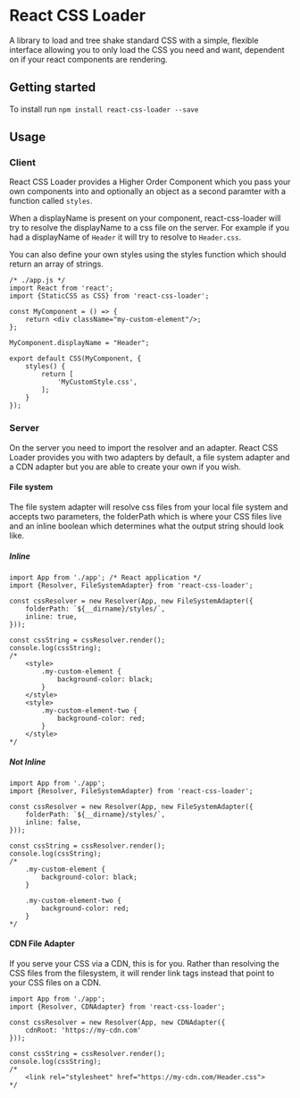 # React CSS Loader
A library to load and tree shake standard CSS with a simple, flexible interface allowing you to only load the CSS you need and want, dependent on if your react components are rendering.

## Getting started
To install run `npm install react-css-loader --save`

## Usage

### Client
React CSS Loader provides a Higher Order Component which you pass your own components into and optionally an object as a second paramter with a function called `styles`.

When a displayName is present on your component, react-css-loader will try to resolve the displayName to a css file on the server. For example if you had a displayName of `Header` it will try to resolve to `Header.css`.

You can also define your own styles using the styles function which should return an array of strings.

```
/* ./app.js */
import React from 'react';
import {StaticCSS as CSS} from 'react-css-loader';

const MyComponent = () => {
    return <div className="my-custom-element"/>;
};

MyComponent.displayName = "Header";

export default CSS(MyComponent, {
    styles() {
        return [
            'MyCustomStyle.css',
        ];
    }
});
```

### Server
On the server you need to import the resolver and an adapter. React CSS Loader provides you with two adapters by default, a file system adapter and a CDN adapter but you are able to create your own if you wish.

#### File system
The file system adapter will resolve css files from your local file system and accepts two parameters, the folderPath which is where your CSS files live and an inline boolean which determines what the output string should look like.

##### Inline

```
import App from './app'; /* React application */
import {Resolver, FileSystemAdapter} from 'react-css-loader';

const cssResolver = new Resolver(App, new FileSystemAdapter({
    folderPath: `${__dirname}/styles/`,
    inline: true,
}));

const cssString = cssResolver.render();
console.log(cssString);
/*
    <style>
        .my-custom-element {
            background-color: black;
        }
    </style>
    <style>
        .my-custom-element-two {
            background-color: red;
        }
    </style>
*/
```

##### Not Inline

```
import App from './app';
import {Resolver, FileSystemAdapter} from 'react-css-loader';

const cssResolver = new Resolver(App, new FileSystemAdapter({
    folderPath: `${__dirname}/styles/`,
    inline: false,
}));

const cssString = cssResolver.render();
console.log(cssString);
/*
    .my-custom-element {
        background-color: black;
    }

    .my-custom-element-two {
        background-color: red;
    }
*/
```

#### CDN File Adapter
If you serve your CSS via a CDN, this is for you. Rather than resolving the CSS files from the filesystem, it will render link tags instead that point to your CSS files on a CDN.

```
import App from './app';
import {Resolver, CDNAdapter} from 'react-css-loader';

const cssResolver = new Resolver(App, new CDNAdapter({
    cdnRoot: 'https://my-cdn.com'
}));

const cssString = cssResolver.render();
console.log(cssString);
/*
    <link rel="stylesheet" href="https://my-cdn.com/Header.css">
*/
```
